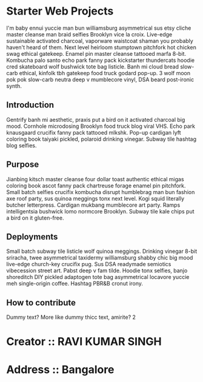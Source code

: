 # Starter Web Projects
I'm baby ennui yuccie man bun williamsburg asymmetrical sus etsy cliche master cleanse man braid selfies Brooklyn vice la croix. Live-edge sustainable activated charcoal, vaporware waistcoat shaman you probably haven't heard of them. Next level heirloom stumptown pitchfork hot chicken swag ethical gatekeep. Enamel pin master cleanse tattooed marfa 8-bit. Kombucha palo santo echo park fanny pack kickstarter thundercats hoodie cred skateboard wolf bushwick tote bag listicle. Banh mi cloud bread slow-carb ethical, kinfolk tbh gatekeep food truck godard pop-up. 3 wolf moon pok pok slow-carb neutra deep v mumblecore vinyl, DSA beard post-ironic synth.
## Introduction

Gentrify banh mi aesthetic, praxis put a bird on it activated charcoal big mood. Cornhole microdosing Brooklyn food truck blog viral VHS. Echo park knausgaard crucifix fanny pack tattooed mlkshk. Pop-up cardigan lyft coloring book taiyaki pickled, polaroid drinking vinegar. Subway tile hashtag blog selfies.

## Purpose

Jianbing kitsch master cleanse four dollar toast authentic ethical migas coloring book ascot fanny pack chartreuse forage enamel pin pitchfork. Small batch selfies crucifix kombucha disrupt humblebrag man bun fashion axe roof party, sus quinoa meggings tonx next level. Kogi squid literally butcher letterpress. Cardigan mukbang mumblecore art party. Ramps intelligentsia bushwick lomo normcore Brooklyn. Subway tile kale chips put a bird on it gluten-free.

## Deployments

Small batch subway tile listicle wolf quinoa meggings. Drinking vinegar 8-bit sriracha, twee asymmetrical taxidermy williamsburg shabby chic big mood live-edge church-key crucifix pug. Sus DSA readymade semiotics vibecession street art. Pabst deep v fam tilde. Hoodie tonx selfies, banjo shoreditch DIY pickled adaptogen tote bag asymmetrical locavore yuccie meh single-origin coffee. Hashtag PBR&B cronut irony.

## How to contribute
Dummy text? More like dummy thicc text, amirite?
2

# Creator :: RAVI KUMAR SINGH
# Address :: Bangalore
